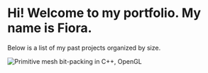 <h1>Hi! Welcome to my portfolio. My name is Fiora.</h1>
<p>Below is a list of my past projects organized by size.</p>

![Primitive mesh bit-packing in C++, OpenGL](https://github.com/fiora-nott/OpenGL-Bitpacking.git)

<!--
**fiora-nott/fiora-nott** is a ✨ _special_ ✨ repository because its `README.md` (this file) appears on your GitHub profile.

Here are some ideas to get you started:

- 🔭 I’m currently working on ...
- 🌱 I’m currently learning ...
- 👯 I’m looking to collaborate on ...
- 🤔 I’m looking for help with ...
- 💬 Ask me about ...
- 📫 How to reach me: ...
- 😄 Pronouns: ...
- ⚡ Fun fact: ...
-->
